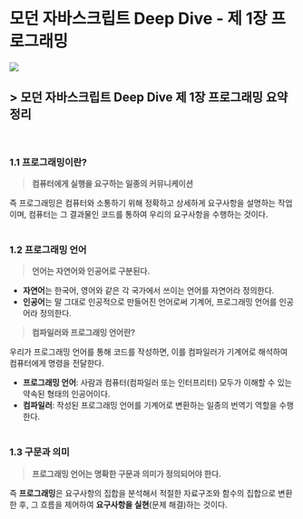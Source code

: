 # 모던 자바스크립트 Deep Dive - 제 1장 프로그래밍

![](https://velog.velcdn.com/images/joy10529/post/e71c5e50-eb06-4c99-be33-573169e4a5bc/image.jpg)

## **> 모던 자바스크립트 Deep Dive 제 1장 프로그래밍 요약 정리**

<br/>

### **1.1 프로그래밍이란?**

> **컴퓨터에게 실행을 요구하는 일종의 커뮤니케이션**

즉 프로그래밍은 컴퓨터와 소통하기 위해 정확하고 상세하게 요구사항을 설명하는 작업이며, 컴퓨터는 그 결과물인 코드를 통하여 우리의 요구사항을 수행하는 것이다. <br/><br/>

### **1.2 프로그래밍 언어**

> **언어는 자연어와 인공어로 구분된다.**

- **자연어**는 한국어, 영어와 같은 각 국가에서 쓰이는 언어를 자연어라 정의한다.
- **인공어**는 말 그대로 인공적으로 만들어진 언어로써 기계어, 프로그래밍 언어를 인공어라 정의한다.

> **컴파일러와 프로그래밍 언어란?**

우리가 프로그래밍 언어를 통해 코드를 작성하면, 이를 컴파일러가 기계어로 해석하여 컴퓨터에게 명령을 전달한다.<br/>

- **프로그래밍 언어**: 사람과 컴퓨터(컴파일러 또는 인터프리터) 모두가 이해할 수 있는 약속된 형태의 인공어이다.
- **컴파일러**: 작성된 프로그래밍 언어를 기계어로 변환하는 일종의 번역기 역할을 수행한다.<br/><br/>

### **1.3 구문과 의미**

> **프로그래밍 언어는 명확한 구문과 의미가 정의되어야 한다.**

즉 **프로그래밍**은 요구사항의 집합을 분석해서 적절한 자료구조와 함수의 집합으로 변환한 후, 그 흐름을 제어하여 **요구사항을 실현**(문제 해결)하는 것이다.
